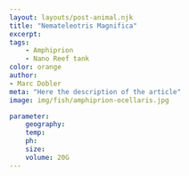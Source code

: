 ```yaml
---
layout: layouts/post-animal.njk
title: "Nemateleotris Magnifica"
excerpt: 
tags:
    - Amphiprion
    - Nano Reef tank
color: orange
author:
- Marc Dobler
meta: "Here the description of the article"
image: img/fish/amphiprion-ocellaris.jpg

parameter:
    geography: 
    temp:
    ph:
    size:
    volume: 20G
---
```


